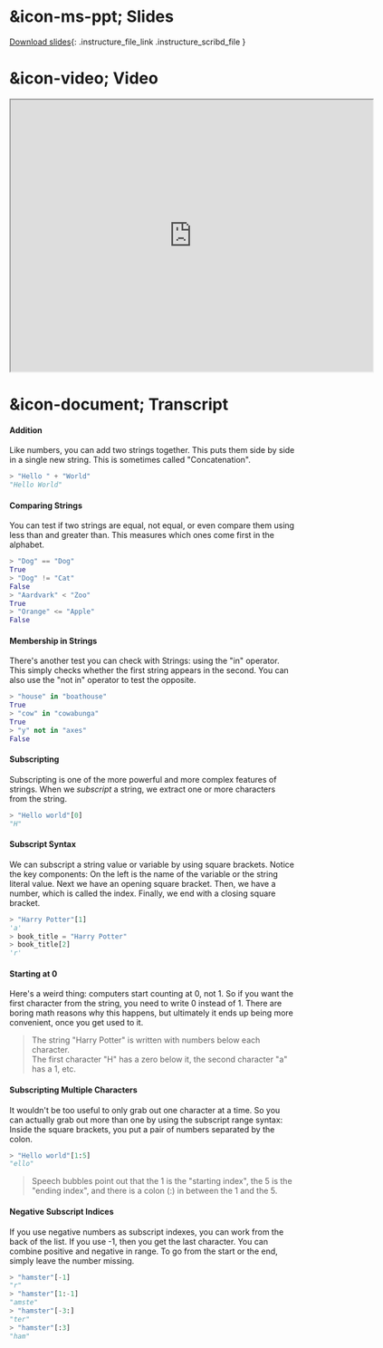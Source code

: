 # &icon-ms-ppt; Slides

[Download slides](https://udel.instructure.com/files/74875410/download){: .instructure_file_link .instructure_scribd_file }

# &icon-video; Video

<iframe style="width: 640px; height: 480px;" width="300" height="150" allowfullscreen="allowfullscreen" webkitallowfullscreen="webkitallowfullscreen" mozallowfullscreen="mozallowfullscreen"
title="Introduction.pdf"
src="https://www.youtube.com/embed/xY0Ypzy3oew?feature=oembed&amp;rel=0" 
></iframe>

# &icon-document; Transcript

#### Addition
Like numbers, you can add two strings together. This puts them side by side in
a single new string. This is sometimes called "Concatenation".

```python
> "Hello " + "World"
"Hello World"
```

#### Comparing Strings
You can test if two strings are equal, not equal, or even compare them using
less than and greater than. This measures which ones come first in the alphabet.

```python
> "Dog" == "Dog"
True 
> "Dog" != "Cat"
False
> "Aardvark" < "Zoo"
True
> "Orange" <= "Apple"
False
```

#### Membership in Strings

There's another test you can check with Strings: using the "in" operator.
This simply checks whether the first string appears in the second.
You can also use the "not in" operator to test the opposite.

```python
> "house" in "boathouse"
True
> "cow" in "cowabunga"
True
> "y" not in "axes"
False
```

#### Subscripting
Subscripting is one of the more powerful and more complex features of strings.
When we *subscript* a string, we extract one or more characters from the string.

```python
> "Hello world"[0]
"H"
```

#### Subscript Syntax
We can subscript a string value or variable by using square brackets.
Notice the key components: On the left is the name of the variable or the string literal value.
Next we have an opening square bracket.
Then, we have a number, which is called the index.
Finally, we end with a closing square bracket.

```python
> "Harry Potter"[1]
'a'
> book_title = "Harry Potter"
> book_title[2]
'r'
```

#### Starting at 0
Here's a weird thing: computers start counting at 0, not 1.
So if you want the first character from the string, you need to write 0 instead of 1.
There are boring math reasons why this happens, but ultimately it ends up being more convenient, once you get used to it.

> The string "Harry Potter" is written with numbers below each character.  
> The first character "H" has a zero below it, the second character "a" has a 1, etc.

#### Subscripting Multiple Characters

It wouldn't be too useful to only grab out one character at a time.
So you can actually grab out more than one by using the subscript range syntax:
Inside the square brackets, you put a pair of numbers separated by the colon.

```python
> "Hello world"[1:5]
"ello"
```
> Speech bubbles point out that the 1 is the "starting index", the 5 is the "ending index", and there is a colon (:) in between the 1 and the 5.

#### Negative Subscript Indices

If you use negative numbers as subscript indexes, you can work from the back of the list.
If you use -1, then you get the last character.
You can combine positive and negative in range.
To go from the start or the end, simply leave the number missing.

```python
> "hamster"[-1]
"r"
> "hamster"[1:-1]
"amste"
> "hamster"[-3:]
"ter"
> "hamster"[:3]
"ham"
```
